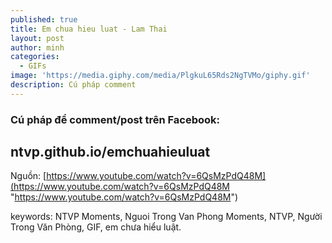 ```yaml
---
published: true
title: Em chua hieu luat - Lam Thai
layout: post
author: minh
categories:
  - GIFs
image: 'https://media.giphy.com/media/PlgkuL65Rds2NgTVMo/giphy.gif'
description: Cú pháp comment
---
```

### Cú pháp để comment/post trên Facebook: 
## ntvp.github.io/emchuahieuluat


Nguồn: [https://www.youtube.com/watch?v=6QsMzPdQ48M](https://www.youtube.com/watch?v=6QsMzPdQ48M "https://www.youtube.com/watch?v=6QsMzPdQ48M")

keywords: NTVP Moments, Nguoi Trong Van Phong Moments, NTVP, Người Trong Văn Phòng, GIF, em chưa hiểu luật.
